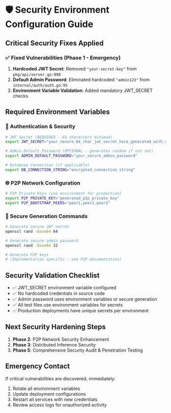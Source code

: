 # 🛡️ Security Environment Configuration Guide

## Critical Security Fixes Applied

### ✅ Fixed Vulnerabilities (Phase 1 - Emergency)
1. **Hardcoded JWT Secret**: Removed `"your-secret-key"` from `pkg/api/server.go:898`
2. **Default Admin Password**: Eliminated hardcoded `"admin123"` from `internal/auth/auth.go:95`
3. **Environment Variable Validation**: Added mandatory JWT_SECRET checks

## Required Environment Variables

### 🔐 Authentication & Security
```bash
# JWT Secret (REQUIRED - 64 characters minimum)
export JWT_SECRET="your_secure_64_char_jwt_secret_here_generated_with_openssl"

# Admin Default Password (OPTIONAL - generates random if not set)
export ADMIN_DEFAULT_PASSWORD="your_secure_admin_password"

# Database Connection (if applicable)
export DB_CONNECTION_STRING="encrypted_connection_string"
```

### 🌐 P2P Network Configuration
```bash
# P2P Private Keys (use environment for production)
export P2P_PRIVATE_KEY="generated_p2p_private_key"
export P2P_BOOTSTRAP_PEERS="peer1,peer2,peer3"
```

### 🔧 Secure Generation Commands
```bash
# Generate secure JWT secret
openssl rand -base64 64

# Generate secure admin password
openssl rand -base64 32

# Generate P2P keys
# (Implementation specific - see P2P documentation)
```

## Security Validation Checklist

- ✅ JWT_SECRET environment variable configured
- ✅ No hardcoded credentials in source code
- ✅ Admin password uses environment variables or secure generation
- ✅ All test files use environment variables for secrets
- ✅ Production deployments have unique secrets per environment

## Next Security Hardening Steps

1. **Phase 2**: P2P Network Security Enhancement
2. **Phase 3**: Distributed Inference Security
3. **Phase 5**: Comprehensive Security Audit & Penetration Testing

## Emergency Contact

If critical vulnerabilities are discovered, immediately:
1. Rotate all environment variables
2. Update deployment configurations
3. Restart all services with new credentials
4. Review access logs for unauthorized activity